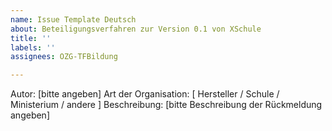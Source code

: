 ```yaml
---
name: Issue Template Deutsch
about: Beteiligungsverfahren zur Version 0.1 von XSchule
title: ''
labels: ''
assignees: OZG-TFBildung

---
```


Autor: [bitte angeben]
Art der Organisation: [ Hersteller / Schule / Ministerium / andere ]
Beschreibung: [bitte Beschreibung der Rückmeldung angeben]
